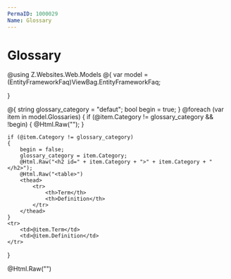```yaml
---
PermaID: 1000029
Name: Glossary
---
```


# Glossary

@using Z.Websites.Web.Models
@{
    var model = (EntityFrameworkFaq)ViewBag.EntityFrameworkFaq;

}

@{
    string glossary_category = "defaut";
    bool begin = true;
}
@foreach (var item in model.Glossaries)
{
    if (@item.Category != glossary_category && !begin)
    {
        @Html.Raw("</table>");
    }

    if (@item.Category != glossary_category)
    {
        begin = false;
        glossary_category = item.Category;
        @Html.Raw("<h2 id=" + item.Category + ">" + item.Category + "</h2>");
        @Html.Raw("<table>")
        <thead>
            <tr>
                <th>Term</th>
                <th>Definition</th>
            </tr>
        </thead>
    }
    <tr>
        <td>@item.Term</td>
        <td>@item.Definition</td>
    </tr>
}

@Html.Raw("</table>")
